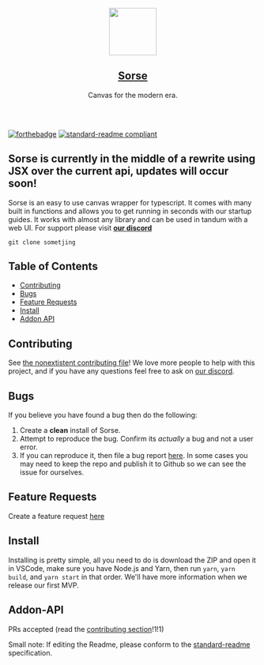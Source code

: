 <p align="center">
  <a href="https://wave-studios.netlify.app/jsboard">
    <img src="https://images.unsplash.com/photo-1553481187-be93c21490a9?ixlib=rb-1.2.1&ixid=MnwxMjA3fDB8MHxwaG90by1wYWdlfHx8fGVufDB8fHx8&auto=format&fit=crop" height="96" class="rounded">
    <h2 align="center" class="size">Sorse</h3>
  </a>
  <p align="center">Canvas for the modern era.</p>
  <br> </br>
</p>

[![forthebadge](https://forthebadge.com/images/badges/60-percent-of-the-time-works-every-time.svg)](https://forthebadge.com)
[![standard-readme compliant](https://img.shields.io/badge/readme%20style-standard-brightgreen.svg?style=for-the-badge)](https://github.com/RichardLitt/standard-readme)

## Sorse is currently in the middle of a rewrite using JSX over the current api, updates will occur soon!

Sorse is an easy to use canvas wrapper for typescript. It comes with many built
in functions and allows you to get running in seconds with our startup guides.
It works with almost any library and can be used in tandum with a web UI. For
support please visit [**our discord**](https://discord.gg/jV5Jvt7z)

`git clone sometjing`

## Table of Contents

- [Contributing](#contributing)
- [Bugs](#bugs)
- [Feature Requests](#feature-requests)
- [Install](#install)
- [Addon API](#addon-api)

## Contributing

See [the nonextistent contributing file](Committing.md)! We love more people to
help with this project, and if you have any questions feel free to ask on
[our discord](https://discord.gg/jV5Jvt7z).

## Bugs

If you believe you have found a bug then do the following:

1. Create a **clean** install of Sorse.
2. Attempt to reproduce the bug. Confirm its _actually_ a bug and not a user
   error.
3. If you can reproduce it, then file a bug report
   [here](https://github.com/wave-studio/JSBoard/issues/new?assignees=&labels=bug&template=bug_report.md&title=%5BBug%5D+%3CInsert+your+title+here%3E).
   In some cases you may need to keep the repo and publish it to Github so we
   can see the issue for ourselves.

## Feature Requests

Create a feature request
[here](https://github.com/wave-studio/JSBoard/issues/new?assignees=&labels=enhancement&template=feature_request.md&title=%5BRequest%5D)

## Install

Installing is pretty simple, all you need to do is download the ZIP and open it
in VSCode, make sure you have Node.js and Yarn, then run `yarn`, `yarn build`,
and `yarn start` in that order. We'll have more information when we release our
first MVP.

## Addon-API

PRs accepted (read the [contributing section](#contributing)!1!1)

Small note: If editing the Readme, please conform to the
[standard-readme](https://github.com/RichardLitt/standard-readme) specification.
